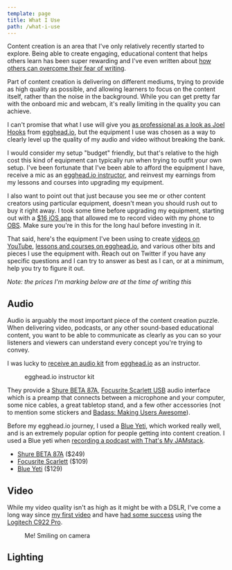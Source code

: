 ```yaml
---
template: page
title: What I Use
path: /what-i-use
---
```

Content creation is an area that I've only relatively recently started to explore. Being able to create engaging, educational content that helps others learn has been super rewarding and I've even written about [how others can overcome their fear of writing](https://www.colbyfayock.com/2020/04/overcoming-your-fear-of-writing-and-how-you-can-find-motivation/).

Part of content creation is delivering on different mediums, trying to provide as high quality as possible, and allowing learners to focus on the content itself, rather than the noise in the background. While you can get pretty far with the onboard mic and webcam, it's really limiting in the quality you can achieve.

I can't promise that what I use will give you [as professional as a look as Joel Hooks](https://joelhooks.com/dSLR-webcam-for-live-streaming) from [egghead.io](https://egghead.io/?af=atzgap), but the equipment I use was chosen as a way to clearly level up the quality of my audio and video without breaking the bank.

I would consider my setup "budget" friendly, but that's relative to the high cost this kind of equipment can typically run when trying to outfit your own setup. I've been fortunate that I've been able to afford the equipment I have, receive a mic as an [egghead.io instructor](https://egghead.io/instructors/colby-fayock?af=atzgap), and reinvest my earnings from my lessons and courses into upgrading my equipment.

I also want to point out that just because you see me or other content creators using particular equipment, doesn't mean you should rush out to buy it right away. I took some time before upgrading my equipment, starting out with a [$16 iOS app](https://obs.camera/) that allowed me to record video with my phone to [OBS](https://obsproject.com/). Make sure you're in this for the long haul before investing in it.

That said, here's the equipment I've been using to create [videos on YouTube](https://www.youtube.com/colbyfayock), [lessons and courses on egghead.io](https://egghead.io/instructors/colby-fayock?af=atzgap), and various other bits and pieces I use the equipment with. Reach out on Twitter if you have any specific questions and I can try to answer as best as I can, or at a minimum, help you try to figure it out.

*Note: the prices I'm marking below are at the time of writing this*

## Audio

Audio is arguably the most important piece of the content creation puzzle. When delivering video, podcasts, or any other sound-based educational content, you want to be able to communicate as clearly as you can so your listeners and viewers can understand every concept you're trying to convey.

I was lucky to [receive an audio kit](https://twitter.com/colbyfayock/status/1277951605250428928) from [egghead.io](https://egghead.io/?af=atzgap) as an instructor.

<figure><img src="/assets/ebwynvewoaeyas9.jpeg" alt="" /><figcaption>egghead.io instructor kit</figcaption></figure>

They provide a [Shure BETA 87A](https://www.amazon.com/Shure-Supercardioid-Condenser-Microphone-Applications/dp/B0002BACBO/?tag=fay-uses-20), [Focusrite Scarlett USB](https://www.amazon.com/Focusrite-Scarlett-Audio-Interface-Tools/dp/B07QR6Z1JB/?tag=fay-uses-20) audio interface which is a preamp that connects between a microphone and your computer, some nice cables, a great tabletop stand, and a few other accessories (not to mention some stickers and [Badass: Making Users Awesome](https://www.amazon.com/Badass-Making-Awesome-Kathy-Sierra/dp/1491919019/?tag=fay-uses-20)).

Before my egghead.io journey, I used a [Blue Yeti](https://www.amazon.com/gp/product/B00N1YPXW2/?tag=fay-uses-20), which worked really well, and is an extremely popular option for people getting into content creation. I used a Blue yeti when [recording a podcast with That's My JAMstack](https://thatsmyjamstack.com/posts/colby-fayock/).

* [Shure BETA 87A](https://www.amazon.com/Shure-Supercardioid-Condenser-Microphone-Applications/dp/B0002BACBO/?tag=fay-uses-20) ($249)
* [Focusrite Scarlett](https://www.amazon.com/Focusrite-Scarlett-Audio-Interface-Tools/dp/B07QR6Z1JB/?tag=fay-uses-20) ($109)
* [Blue Yeti](https://www.amazon.com/gp/product/B00N1YPXW2/?tag=fay-uses-20) ($129)

## Video

While my video quality isn't as high as it might be with a DSLR, I've come a long way since [my first video](https://www.youtube.com/watch?v=MsrNdjp0aKI) and have [had some success](https://youtube.com/colbyfayock) using the [Logitech C922 Pro](https://www.amazon.com/Logitech-Stream-Streaming-Recording-Included/dp/B01MTTMPKT?tag=fay-uses-20).

<figure><img src="/assets/colby-fayock-webcam-smile.jpg" alt="" /><figcaption>Me! Smiling on camera</figcaption></figure>

## Lighting